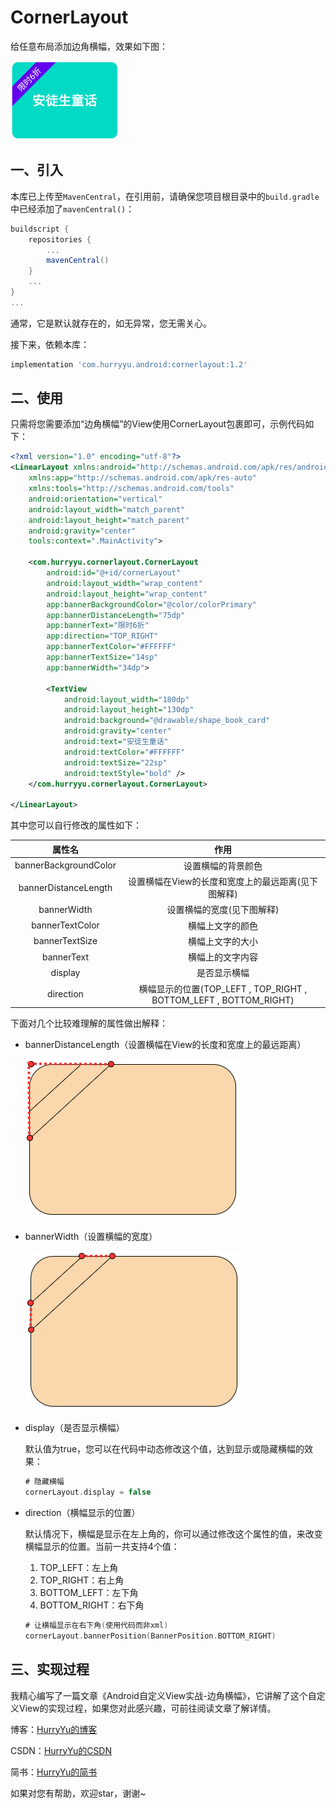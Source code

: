 # CornerLayout

给任意布局添加边角横幅，效果如下图：

![image-20200902154545916](./assets/image-20200902154545916.png)

## 一、引入

本库已上传至`MavenCentral`，在引用前，请确保您项目根目录中的`build.gradle`中已经添加了`mavenCentral()`：

```groovy
buildscript {
    repositories {
        ...
        mavenCentral()
    }
    ...
}
...
```

通常，它是默认就存在的，如无异常，您无需关心。

接下来，依赖本库：

```groovy
implementation 'com.hurryyu.android:cornerlayout:1.2'
```

## 二、使用

只需将您需要添加“边角横幅”的View使用CornerLayout包裹即可，示例代码如下：

```xml
<?xml version="1.0" encoding="utf-8"?>
<LinearLayout xmlns:android="http://schemas.android.com/apk/res/android"
    xmlns:app="http://schemas.android.com/apk/res-auto"
    xmlns:tools="http://schemas.android.com/tools"
    android:orientation="vertical"
    android:layout_width="match_parent"
    android:layout_height="match_parent"
    android:gravity="center"
    tools:context=".MainActivity">

    <com.hurryyu.cornerlayout.CornerLayout
        android:id="@+id/cornerLayout"
        android:layout_width="wrap_content"
        android:layout_height="wrap_content"
        app:bannerBackgroundColor="@color/colorPrimary"
        app:bannerDistanceLength="75dp"
        app:bannerText="限时6折"
        app:direction="TOP_RIGHT"
        app:bannerTextColor="#FFFFFF"
        app:bannerTextSize="14sp"
        app:bannerWidth="34dp">

        <TextView
            android:layout_width="180dp"
            android:layout_height="130dp"
            android:background="@drawable/shape_book_card"
            android:gravity="center"
            android:text="安徒生童话"
            android:textColor="#FFFFFF"
            android:textSize="22sp"
            android:textStyle="bold" />
    </com.hurryyu.cornerlayout.CornerLayout>

</LinearLayout>
```

其中您可以自行修改的属性如下：

|        属性名         |                             作用                             |
| :-------------------: | :----------------------------------------------------------: |
| bannerBackgroundColor |                      设置横幅的背景颜色                      |
| bannerDistanceLength  |      设置横幅在View的长度和宽度上的最远距离(见下图解释)      |
|      bannerWidth      |                  设置横幅的宽度(见下图解释)                  |
|    bannerTextColor    |                       横幅上文字的颜色                       |
|    bannerTextSize     |                       横幅上文字的大小                       |
|      bannerText       |                       横幅上的文字内容                       |
|        display        |                         是否显示横幅                         |
|       direction       | 横幅显示的位置(TOP_LEFT , TOP_RIGHT , BOTTOM_LEFT , BOTTOM_RIGHT) |

下面对几个比较难理解的属性做出解释：

- bannerDistanceLength（设置横幅在View的长度和宽度上的最远距离）

  ![](./assets/image-20200904141659634.png)

- bannerWidth（设置横幅的宽度）

  ![](./assets/image-20200904144148587.png)

- display（是否显示横幅）

  默认值为true，您可以在代码中动态修改这个值，达到显示或隐藏横幅的效果：

  ```kotlin
  # 隐藏横幅
  cornerLayout.display = false
  ```

- direction（横幅显示的位置）

  默认情况下，横幅是显示在左上角的，你可以通过修改这个属性的值，来改变横幅显示的位置。当前一共支持4个值：

  1. TOP_LEFT：左上角
  2. TOP_RIGHT：右上角
  3. BOTTOM_LEFT：左下角
  4. BOTTOM_RIGHT：右下角

  ```kotlin
  # 让横幅显示在右下角(使用代码而非xml)
  cornerLayout.bannerPosition(BannerPosition.BOTTOM_RIGHT)
  ```

## 三、实现过程

我精心编写了一篇文章《Android自定义View实战-边角横幅》，它讲解了这个自定义View的实现过程，如果您对此感兴趣，可前往阅读文章了解详情。

博客：[HurryYu的博客](https://www.hurryyu.com/2020/09/04/Android%E8%87%AA%E5%AE%9A%E4%B9%89View%E5%AE%9E%E6%88%98-%E8%BE%B9%E8%A7%92%E6%A8%AA%E5%B9%85/)

CSDN：[HurryYu的CSDN](https://blog.csdn.net/cqbbyzh/article/details/108408490)

简书：[HurryYu的简书](https://www.jianshu.com/p/53989dc3b6cd)

如果对您有帮助，欢迎star，谢谢~